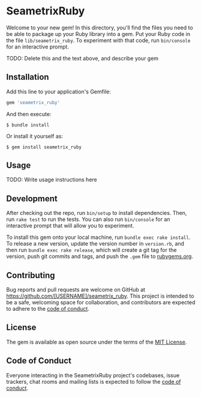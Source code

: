 # SeametrixRuby

Welcome to your new gem! In this directory, you'll find the files you need to be able to package up your Ruby library into a gem. Put your Ruby code in the file `lib/seametrix_ruby`. To experiment with that code, run `bin/console` for an interactive prompt.

TODO: Delete this and the text above, and describe your gem

## Installation

Add this line to your application's Gemfile:

```ruby
gem 'seametrix_ruby'
```

And then execute:

    $ bundle install

Or install it yourself as:

    $ gem install seametrix_ruby

## Usage

TODO: Write usage instructions here

## Development

After checking out the repo, run `bin/setup` to install dependencies. Then, run `rake test` to run the tests. You can also run `bin/console` for an interactive prompt that will allow you to experiment.

To install this gem onto your local machine, run `bundle exec rake install`. To release a new version, update the version number in `version.rb`, and then run `bundle exec rake release`, which will create a git tag for the version, push git commits and tags, and push the `.gem` file to [rubygems.org](https://rubygems.org).

## Contributing

Bug reports and pull requests are welcome on GitHub at https://github.com/[USERNAME]/seametrix_ruby. This project is intended to be a safe, welcoming space for collaboration, and contributors are expected to adhere to the [code of conduct](https://github.com/[USERNAME]/seametrix_ruby/blob/master/CODE_OF_CONDUCT.md).


## License

The gem is available as open source under the terms of the [MIT License](https://opensource.org/licenses/MIT).

## Code of Conduct

Everyone interacting in the SeametrixRuby project's codebases, issue trackers, chat rooms and mailing lists is expected to follow the [code of conduct](https://github.com/[USERNAME]/seametrix_ruby/blob/master/CODE_OF_CONDUCT.md).
